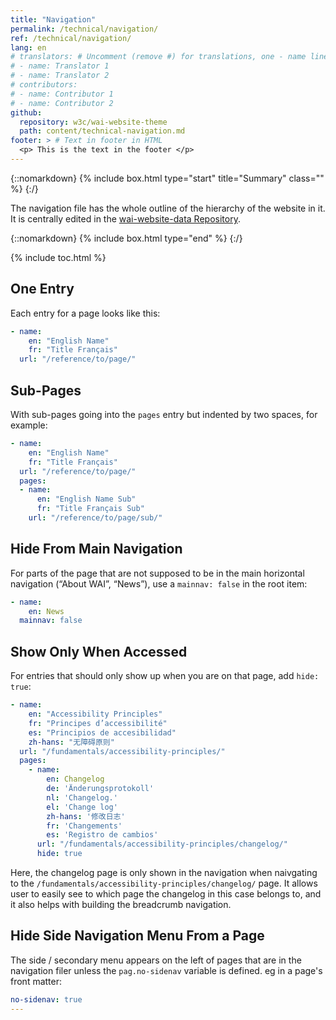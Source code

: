 ```yaml
---
title: "Navigation"
permalink: /technical/navigation/
ref: /technical/navigation/
lang: en
# translators: # Uncomment (remove #) for translations, one - name line per translator.
# - name: Translator 1
# - name: Translator 2
# contributors:
# - name: Contributor 1
# - name: Contributor 2
github:
  repository: w3c/wai-website-theme
  path: content/technical-navigation.md
footer: > # Text in footer in HTML
  <p> This is the text in the footer </p>
---
```


{::nomarkdown}
{% include box.html type="start" title="Summary" class="" %}
{:/}

The navigation file has the whole outline of the hierarchy of the website in it. It is centrally edited in the [wai-website-data Repository](https://github.com/w3c/wai-website-data).

{::nomarkdown}
{% include box.html type="end" %}
{:/}

{% include toc.html %}

## One Entry

Each entry for a page looks like this:

```yaml
- name:
    en: "English Name"
    fr: "Title Français"
  url: "/reference/to/page/"
```

## Sub-Pages

With sub-pages going into the `pages` entry but indented by two spaces, for example:

```yaml
- name:
    en: "English Name"
    fr: "Title Français"
  url: "/reference/to/page/"
  pages:
  - name:
      en: "English Name Sub"
      fr: "Title Français Sub"
    url: "/reference/to/page/sub/"
```

## Hide From Main Navigation

For parts of the page that are not supposed to be in the main horizontal navigation (“About WAI”, “News”), use a `mainnav: false` in the root item:

```yaml
- name:
    en: News
  mainnav: false
```

## Show Only When Accessed

For entries that should only show up when you are on that page, add `hide: true`:

```yaml
- name:
    en: "Accessibility Principles"
    fr: "Principes d’accessibilité"
    es: "Principios de accesibilidad"
    zh-hans: "无障碍原则"
  url: "/fundamentals/accessibility-principles/"
  pages:
    - name:
        en: Changelog
        de: 'Änderungsprotokoll'
        nl: 'Changelog.'
        el: 'Change log'
        zh-hans: '修改日志'
        fr: 'Changements'
        es: 'Registro de cambios'
      url: "/fundamentals/accessibility-principles/changelog/"
      hide: true
```

Here, the changelog page is only shown in the navigation when naivgating to the `/fundamentals/accessibility-principles/changelog/` page. It allows user to easily see to which page the changelog in this case belongs to, and it also helps with building the breadcrumb navigation.

## Hide Side Navigation Menu From a Page

The side / secondary menu appears on the left of pages that are in the navigation filer unless the `pag.no-sidenav` variable is defined. eg in a page's front matter:

```yaml
no-sidenav: true
---
```

